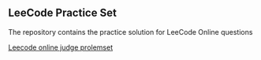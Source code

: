 ## LeeCode Practice Set

The repository contains the practice solution for LeeCode Online questions

[Leecode online judge prolemset](https://oj.leetcode.com/problemset/algorithms/)
